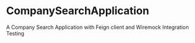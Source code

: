 # CompanySearchApplication
A Company Search Application with Feign client and Wiremock Integration Testing
